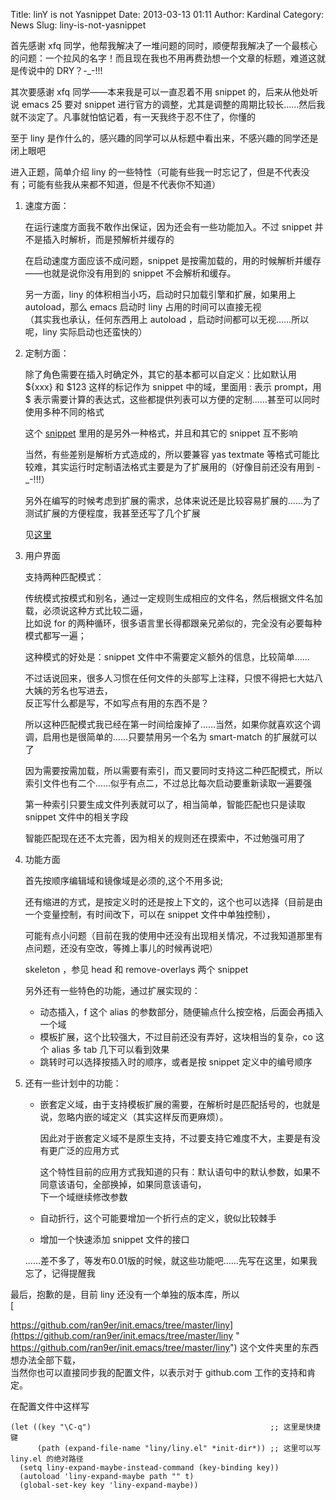 Title: linY is not Yasnippet
Date: 2013-03-13 01:11
Author: Kardinal
Category: News
Slug: liny-is-not-yasnippet

首先感谢 xfq
同学，他帮我解决了一堆问题的同时，顺便帮我解决了一个最核心的问题：一个拉风的名字！而且现在我也不用再费劲想一个文章的标题，难道这就是传说中的
DRY？-\_-!!!

其次要感谢 xfq 同学——本来我是可以一直忍着不用 snippet 的，后来从他处听说
emacs 25 要对 snippet
进行官方的调整，尤其是调整的周期比较长……然后我就不淡定了。凡事就怕惦记着，有一天我终于忍不住了，你懂的

至于 liny
是作什么的，感兴趣的同学可以从标题中看出来，不感兴趣的同学还是闭上眼吧

进入正题，简单介绍 liny
的一些特性（可能有些我一时忘记了，但是不代表没有；可能有些我从来都不知道，但是不代表你不知道）

1.  速度方面：

    在运行速度方面我不敢作出保证，因为还会有一些功能加入。不过 snippet
    并不是插入时解析，而是预解析并缓存的

    在启动速度方面应该不成问题，snippet
    是按需加载的，用的时候解析并缓存——也就是说你没有用到的 snippet
    不会解析和缓存。

    另一方面，liny 的体积相当小巧，启动时只加载引擎和扩展，如果用上
    autoload，那么 emacs 启动时 liny 占用的时间可以直接无视  
    （其实我也承认，任何东西用上 autoload
    ，启动时间都可以无视……所以呢，liny 实际启动也还蛮快的）

2.  定制方面：

    除了角色需要在插入时确定外，其它的基本都可以自定义：比如默认用
    ${xxx} 和 $123 这样的标记作为 snippet 中的域，里面用 : 表示
    prompt，用 $
    表示需要计算的表达式，这些都提供列表可以方便的定制……甚至可以同时使用多种不同的格式

    这个
    [snippet](https://github.com/ran9er/init.emacs/blob/master/liny/snippets/emacs-lisp-mode%23let "https://github.com/ran9er/init.emacs/blob/master/liny/snippets/emacs-lisp-mode%23let")
    里用的是另外一种格式，并且和其它的 snippet 互不影响

    当然，有些差别是解析方式造成的，所以要兼容 yas textmate
    等格式可能比较难，其实运行时定制语法格式主要是为了扩展用的（好像目前还没有用到 -\_-!!!）

    另外在编写的时候考虑到扩展的需求，总体来说还是比较容易扩展的……为了测试扩展的方便程度，我甚至还写了几个扩展

    见[这里](https://github.com/ran9er/init.emacs/tree/master/liny/extensions "这里")

3.  用户界面

    支持两种匹配模式：

    传统模式按模式和别名，通过一定规则生成相应的文件名，然后根据文件名加载，必须说这种方式比较二逼，  
    比如说 for
    的两种循环，很多语言里长得都跟亲兄弟似的，完全没有必要每种模式都写一遍；

    这种模式的好处是：snippet 文件中不需要定义额外的信息，比较简单……  

    不过话说回来，很多人习惯在任何文件的头部写上注释，只恨不得把七大姑八大姨的芳名也写进去，  
    反正写什么都是写，不如写点有用的东西不是？

    所以这种匹配模式我已经在第一时间给废掉了……当然，如果你就喜欢这个调调，启用也是很简单的……只要禁用另一个名为
    smart-match 的扩展就可以了

    因为需要按需加载，所以需要有索引，而又要同时支持这二种匹配模式，所以索引文件也有二个……似乎有点二，不过总比每次启动要重新读取一遍要强

    第一种索引只要生成文件列表就可以了，相当简单，智能匹配也只是读取
    snippet 文件中的相关字段

    智能匹配现在还不太完善，因为相关的规则还在摸索中，不过勉强可用了

4.  功能方面

    首先按顺序编辑域和镜像域是必须的,这个不用多说;

    还有缩进的方式，是按定义时的还是按上下文的，这个也可以选择（目前是由一个变量控制，有时间改下，可以在
    snippet 文件中单独控制），  

    可能有点小问题（目前在我的使用中还没有出现相关情况，不过我知道那里有点问题，还没有空改，等摊上事儿的时候再说吧）

    skeleton ，参见 head 和 remove-overlays 两个 snippet

    另外还有一些特色的功能，通过扩展实现的：

    -   动态插入，f 这个 alias
        的参数部分，随便输点什么按空格，后面会再插入一个域
    -   模板扩展，这个比较强大，不过目前还没有弄好，这块相当的复杂，co
        这个 alias 多 tab 几下可以看到效果
    -   跳转时可以选择按插入时的顺序，或者是按 snippet 定义中的编号顺序

5.  还有一些计划中的功能：
    -   嵌套定义域，由于支持模板扩展的需要，在解析时是匹配括号的，也就是说，忽略内嵌的域定义（其实这样反而更麻烦）。  

        因此对于嵌套定义域不是原生支持，不过要支持它难度不大，主要是有没有更广泛的应用方式

        这个特性目前的应用方式我知道的只有：默认语句中的默认参数，如果不同意该语句，全部换掉，如果同意该语句，  
        下一个域继续修改参数

    -   自动折行，这个可能要增加一个折行点的定义，貌似比较棘手
    -   增加一个快速添加 snippet 文件的接口

    ……差不多了，等发布0.01版的时候，就这些功能吧……先写在这里，如果我忘了，记得提醒我

最后，抱歉的是，目前 liny 还没有一个单独的版本库，所以  
[  

https://github.com/ran9er/init.emacs/tree/master/liny](https://github.com/ran9er/init.emacs/tree/master/liny " https://github.com/ran9er/init.emacs/tree/master/liny")
这个文件夹里的东西想办法全部下载，  
当然你也可以直接同步我的配置文件，以表示对于 github.com
工作的支持和肯定。

在配置文件中这样写

    (let ((key "\C-q")                                        ;; 这里是快捷键
          (path (expand-file-name "liny/liny.el" *init-dir*)) ;; 这里可以写 liny.el 的绝对路径
      (setq liny-expand-maybe-instead-command (key-binding key))
      (autoload 'liny-expand-maybe path "" t)
      (global-set-key key 'liny-expand-maybe))
